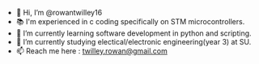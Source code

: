 - 👋 Hi, I’m @rowantwilley16
- 📚 I'm experienced in c coding specifically on STM microcontrollers. 
- 👀 I’m currently learning software development in python and scripting.
- 🌱 I’m currently studying electical/electronic engineering(year 3) at SU.
- 📫 Reach me here : twilley.rowan@gmail.com
